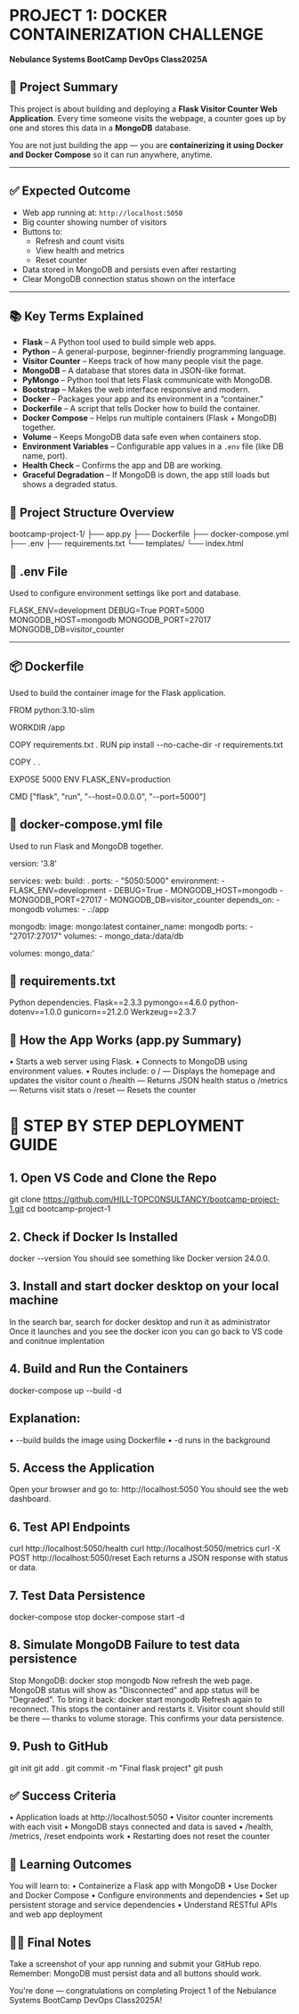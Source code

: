 
# PROJECT 1: DOCKER CONTAINERIZATION CHALLENGE
**Nebulance Systems BootCamp DevOps Class2025A**


## 📌 Project Summary

This project is about building and deploying a **Flask Visitor Counter Web Application**. Every time someone visits the webpage, a counter goes up by one and stores this data in a **MongoDB** database.

You are not just building the app — you are **containerizing it using Docker and Docker Compose** so it can run anywhere, anytime.

---


## ✅ Expected Outcome

- Web app running at: `http://localhost:5050`
- Big counter showing number of visitors
- Buttons to:
  - Refresh and count visits
  - View health and metrics
  - Reset counter
- Data stored in MongoDB and persists even after restarting
- Clear MongoDB connection status shown on the interface

---


## 📚 Key Terms Explained

- **Flask** – A Python tool used to build simple web apps.
- **Python** – A general-purpose, beginner-friendly programming language.
- **Visitor Counter** – Keeps track of how many people visit the page.
- **MongoDB** – A database that stores data in JSON-like format.
- **PyMongo** – Python tool that lets Flask communicate with MongoDB.
- **Bootstrap** – Makes the web interface responsive and modern.
- **Docker** – Packages your app and its environment in a “container.”
- **Dockerfile** – A script that tells Docker how to build the container.
- **Docker Compose** – Helps run multiple containers (Flask + MongoDB) together.
- **Volume** – Keeps MongoDB data safe even when containers stop.
- **Environment Variables** – Configurable app values in a `.env` file (like DB name, port).
- **Health Check** – Confirms the app and DB are working.
- **Graceful Degradation** – If MongoDB is down, the app still loads but shows a degraded status.





## 📁 Project Structure Overview

bootcamp-project-1/
├── app.py
├── Dockerfile
├── docker-compose.yml
├── .env
├── requirements.txt
└── templates/
└── index.html





## 🧾 .env File

Used to configure environment settings like port and database.

FLASK_ENV=development
DEBUG=True
PORT=5000
MONGODB_HOST=mongodb
MONGODB_PORT=27017
MONGODB_DB=visitor_counter

---




## 📦 Dockerfile

Used to build the container image for the Flask application.

FROM python:3.10-slim

WORKDIR /app

COPY requirements.txt .
RUN pip install --no-cache-dir -r requirements.txt

COPY . .

EXPOSE 5000
ENV FLASK_ENV=production

CMD ["flask", "run", "--host=0.0.0.0", "--port=5000"]





## 📂 docker-compose.yml file
Used to run Flask and MongoDB together.

version: '3.8'

services:
  web:
    build: .
    ports:
      - "5050:5000"
    environment:
      - FLASK_ENV=development
      - DEBUG=True
      - MONGODB_HOST=mongodb
      - MONGODB_PORT=27017
      - MONGODB_DB=visitor_counter
    depends_on:
      - mongodb
    volumes:
      - .:/app

  mongodb:
    image: mongo:latest
    container_name: mongodb
    ports:
      - "27017:27017"
    volumes:
      - mongo_data:/data/db

volumes:
  mongo_data:' 


  

## 📜 requirements.txt
Python dependencies.
Flask==2.3.3
pymongo==4.6.0
python-dotenv==1.0.0
gunicorn==21.2.0
Werkzeug==2.3.7




## 🧪 How the App Works (app.py Summary)
•	Starts a web server using Flask.
•	Connects to MongoDB using environment values.
•	Routes include:
o	/ — Displays the homepage and updates the visitor count
o	/health — Returns JSON health status
o	/metrics — Returns visit stats
o	/reset — Resets the counter





# 🚀 STEP BY STEP DEPLOYMENT GUIDE


## 1. Open VS Code and Clone the Repo
git clone https://github.com/HILL-TOPCONSULTANCY/bootcamp-project-1.git
cd bootcamp-project-1



## 2. Check if Docker Is Installed
docker --version
You should see something like Docker version 24.0.0.



## 3. Install and start docker desktop on your local machine
In the search bar, search for docker desktop and run it as administrator
Once it launches and you see the docker icon you can go back to VS code and conitnue implentation



## 4. Build and Run the Containers
docker-compose up --build -d
## Explanation:
•	--build builds the image using Dockerfile
•	-d runs in the background



## 5. Access the Application
Open your browser and go to:
http://localhost:5050
You should see the web dashboard.



## 6. Test API Endpoints
curl http://localhost:5050/health
curl http://localhost:5050/metrics
curl -X POST http://localhost:5050/reset
Each returns a JSON response with status or data. 



## 7. Test Data Persistence
docker-compose stop
docker-compose start -d



## 8. Simulate MongoDB Failure to test data persistence
Stop MongoDB:
docker stop mongodb
Now refresh the web page. MongoDB status will show as "Disconnected" and app status will be "Degraded".
To bring it back:
docker start mongodb
Refresh again to reconnect.
This stops the container and restarts it. Visitor count should still be there — thanks to volume storage. This confirms your data persistence.



## 9. Push to GitHub
git init
git add .
git commit -m "Final flask project"
git push



## ✅ Success Criteria
•	Application loads at http://localhost:5050
•	Visitor counter increments with each visit
•	MongoDB stays connected and data is saved
•	/health, /metrics, /reset endpoints work
•	Restarting does not reset the counter



## 🧠 Learning Outcomes
You will learn to:
•	Containerize a Flask app with MongoDB
•	Use Docker and Docker Compose
•	Configure environments and dependencies
•	Set up persistent storage and service dependencies
•	Understand RESTful APIs and web app deployment



## 👨🏫 Final Notes
Take a screenshot of your app running and submit your GitHub repo.
Remember: MongoDB must persist data and all buttons should work.

You're done — congratulations on completing Project 1 of the Nebulance Systems BootCamp DevOps Class2025A!

